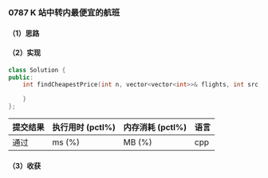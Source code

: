 ### 0787 K 站中转内最便宜的航班

#### （1）思路

#### （2）实现

```cpp
class Solution {
public:
    int findCheapestPrice(int n, vector<vector<int>>& flights, int src, int dst, int K) {

    }
};
```

| 提交结果 | 执行用时 (pctl%) | 内存消耗 (pctl%) | 语言 |
|:---------|:-----------------|:-----------------|:-----|
| 通过     |  ms (%)   |  MB (%)  | cpp  |

#### （3）收获
